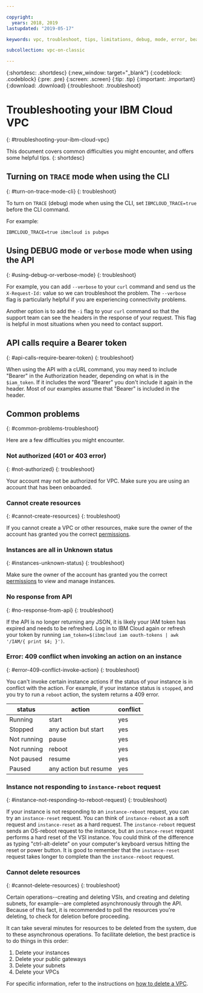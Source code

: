```yaml
---

copyright:
  years: 2018, 2019
lastupdated: "2019-05-17"

keywords: vpc, troubleshoot, tips, limitations, debug, mode, error, bearer, token, API, CLI, endpoint, problem, reboot, 409, status, instance, reset, asynchronous

subcollection: vpc-on-classic

---
```


{:shortdesc: .shortdesc}
{:new_window: target="_blank"}
{:codeblock: .codeblock}
{:pre: .pre}
{:screen: .screen}
{:tip: .tip}
{:important: .important}
{:download: .download}
{:troubleshoot: .troubleshoot}

# Troubleshooting your IBM Cloud VPC
{: #troubleshooting-your-ibm-cloud-vpc}

This document covers common difficulties you might encounter, and offers some helpful tips.
{: shortdesc}

## Turning on `TRACE` mode when using the CLI
{: #turn-on-trace-mode-cli}
{: troubleshoot}

To turn on `TRACE` (debug) mode when using the CLI, set `IBMCLOUD_TRACE=true` before the CLI command.

For example:

 ```
IBMCLOUD_TRACE=true ibmcloud is pubgws
```

## Using DEBUG mode or `verbose` mode when using the API
{: #using-debug-or-verbose-mode}
{: troubleshoot}

For example, you can add `--verbose` to your `curl` command and send us the `X-Request-Id:` value so we can troubleshoot the problem. The `--verbose` flag is particularly helpful if you are experiencing connectivity problems.

Another option is to add the `-i` flag to your `curl` command so that the support team can see the headers in the response of your request. This flag is helpful in most situations when you need to contact support.

## API calls require a Bearer token
{: #api-calls-require-bearer-token}
{: troubleshoot}

When using the API with a cURL command, you may need to include "Bearer" in the Authorization header, depending on what is in the `$iam_token`. If it includes the word "Bearer" you don't include it again in the header. Most of our examples assume that "Bearer" is included in the header.

## Common problems
{: #common-problems-troubleshoot}

Here are a few difficulties you might encounter.

### Not authorized (401 or 403 error)
{: #not-authorized}
{: troubleshoot}

Your account may not be authorized for VPC. Make sure you are using an account that has been onboarded.

### Cannot create resources
{: #cannot-create-resources}
{: troubleshoot}

If you cannot create a VPC or other resources, make sure the owner of the account has granted you the correct [permissions](/docs/vpc-on-classic?topic=vpc-on-classic-managing-user-permissions-for-vpc-resources).

### Instances are all in Unknown status
{: #instances-unknown-status}
{: troubleshoot}

Make sure the owner of the account has granted you the correct [permissions](/docs/vpc-on-classic?topic=vpc-on-classic-managing-user-permissions-for-vpc-resources) to view and manage instances.

### No response from API
{: #no-response-from-api}
{: troubleshoot}

If the API is no longer returning any JSON, it is likely your IAM token has expired and needs to be refreshed. Log in to IBM Cloud again or refresh your token by running `iam_token=$(ibmcloud iam oauth-tokens | awk '/IAM/{ print $4; }')`.

### Error: 409 conflict when invoking an action on an instance
{: #error-409-conflict-invoke-action}
{: troubleshoot}

You can't invoke certain instance actions if the status of your instance is in conflict with the action. For example, if your instance status is `stopped`, and you try to run a `reboot` action, the system returns a 409 error.

| status      | action     | conflict |
| ----------- | ---------- | -------- |
| Running     | start      | yes      |
| Stopped     | any action but start  | yes      |
| Not running | pause      | yes      |
| Not running | reboot     | yes      |
| Not paused  | resume     | yes      |
| Paused      | any action but resume | yes      |


### Instance not responding to `instance-reboot` request
{: #instance-not-responding-to-reboot-request}
{: troubleshoot}

If your instance is not responding to an `instance-reboot` request, you can try an `instance-reset` request. You can think of `instance-reboot` as a soft request and `instance-reset` as a hard request. The `instance-reboot` request sends an OS-reboot request to the instance, but an `instance-reset` request performs a hard reset of the VSI instance. You could think of the difference as typing "ctrl-alt-delete" on your computer's keyboard versus hitting the reset or power button. It is good to remember that the `instance-reset` request takes longer to complete than the `instance-reboot` request.

### Cannot delete resources
{: #cannot-delete-resources}
{: troubleshoot}

Certain operations--creating and deleting VSIs, and creating and deleting subnets, for example--are completed asynchronously through the API. Because of this fact, it is recommended to poll the resources you're deleting, to check for deletion before proceeding.

It can take several minutes for resources to be deleted from the system, due to these asynchronous operations. To facilitate deletion, the best practice is to do things in this order:

1. Delete your instances
2. Delete your public gateways
3. Delete your subnets
4. Delete your VPCs

For specific information, refer to the instructions on [how to delete a VPC](/docs/vpc-on-classic?topic=vpc-on-classic-deleting).
